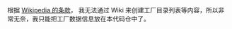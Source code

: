 根据 [Wikipedia 的条款](https://zh.wikipedia.org/wiki/Wikipedia:%E7%BB%B4%E5%9F%BA%E7%99%BE%E7%A7%91%E4%B8%8D%E6%98%AF%E4%BB%80%E4%B9%88#%E7%B6%AD%E5%9F%BA%E7%99%BE%E7%A7%91%E4%B8%8D%E6%98%AF%E7%9B%AE%E9%8C%84)，
我无法通过 Wiki 来创建工厂目录列表等内容，所以非常无奈，我只能把工厂数据信息放在本代码仓中了。
